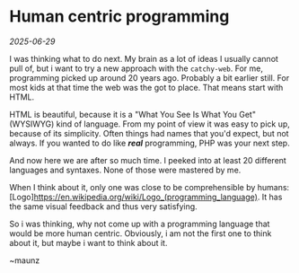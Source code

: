 # Human centric programming

*2025-06-29*

I was thinking what to do next.
My brain as a lot of ideas I usually cannot pull of, but i want to try a new approach with the `catchy-web`.
For me, programming picked up around 20 years ago.
Probably a bit earlier still.
For most kids at that time the web was the got to place.
That means start with HTML.

HTML is beautiful, because it is a "What You See Is What You Get" (WYSIWYG) kind of language.
From my point of view it was easy to pick up, because of its simplicity.
Often things had names that you'd expect, but not always.
If you wanted to do like ***real*** programming, PHP was your next step.

And now here we are after so much time.
I peeked into at least 20 different languages and syntaxes.
None of those were mastered by me.

When I think about it, only one was close to be comprehensible by humans: [Logo]<https://en.wikipedia.org/wiki/Logo_(programming_language)>. It has the same visual feedback and thus very satisfying.

So i was thinking, why not come up with a programming language that would be more human centric.
Obviously, i am not the first one to think about it, but maybe i want to think about it.

~maunz